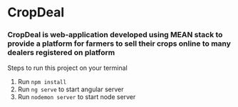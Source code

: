 # CropDeal 
### CropDeal is web-application developed using MEAN stack to provide a platform for farmers to sell their crops online to many dealers registered on platform
Steps to run this project on your terminal
1. Run `npm install`
2. Run `ng serve` to start angular server
3. Run `nodemon server` to start node server
